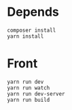 Depends
=======

    composer install
    yarn install

Front
=====

    yarn run dev
    yarn run watch
    yarn run dev-server
    yarn run build
